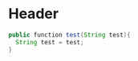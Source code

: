 <!-- TITLE: Test 2 -->
<!-- SUBTITLE: A quick summary of Test 2 -->

# Header


```java
public function test(String test){
  String test = test; 
}
```
